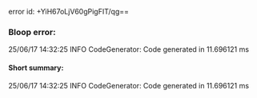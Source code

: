 error id: +YiH67oLjV60gPigFIT/qg==
### Bloop error:

25/06/17 14:32:25 INFO CodeGenerator: Code generated in 11.696121 ms
#### Short summary: 

25/06/17 14:32:25 INFO CodeGenerator: Code generated in 11.696121 ms